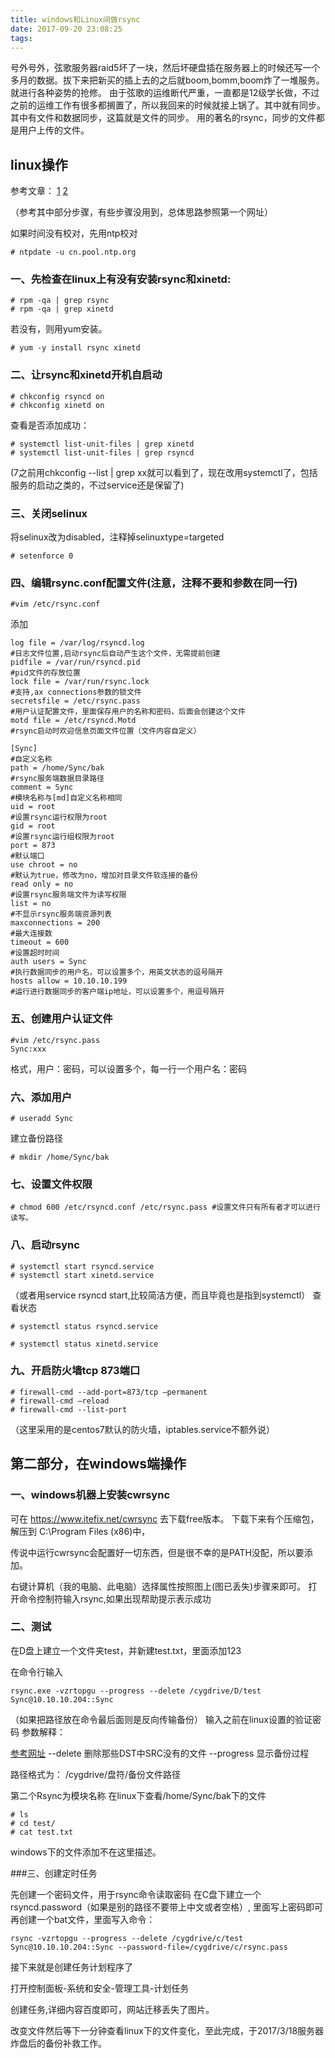 ```yaml
---
title: windows和Linux间做rsync
date: 2017-09-20 23:08:25
tags:
---
```


号外号外，弦歌服务器raid5坏了一块，然后坏硬盘插在服务器上的时候还写一个多月的数据。拔下来把新买的插上去的之后就boom,bomm,boom炸了一堆服务。就进行各种姿势的抢修。
由于弦歌的运维断代严重，一直都是12级学长做，不过之前的运维工作有很多都搁置了，所以我回来的时候就接上锅了。其中就有同步。其中有文件和数据同步，这篇就是文件的同步。
用的著名的rsync，同步的文件都是用户上传的文件。

## linux操作

参考文章：  [1](http://blog.csdn.net/old_imp/article/details/8826396)	[2](http://www.05935.com/bc/1403895/)

（参考其中部分步骤，有些步骤没用到，总体思路参照第一个网址）

如果时间没有校对，先用ntp校对

```
# ntpdate -u cn.pool.ntp.org
```

### 一、先检查在linux上有没有安装rsync和xinetd:

```
# rpm -qa | grep rsync
# rpm -qa | grep xinetd
```

若没有，则用yum安装。

```
# yum -y install rsync xinetd
```

### 二、让rsync和xinetd开机自启动

```
# chkconfig rsyncd on
# chkconfig xinetd on
```

查看是否添加成功：

```
# systemctl list-unit-files | grep xinetd
# systemctl list-unit-files | grep rsyncd
```

(7之前用chkconfig --list | grep xx就可以看到了，现在改用systemctl了，包括服务的启动之类的，不过service还是保留了)

### 三、关闭selinux

将selinux改为disabled，注释掉selinuxtype=targeted

```
# setenforce 0
```

### 四、编辑rsync.conf配置文件(注意，注释不要和参数在同一行)

```
#vim /etc/rsync.conf
```

添加

```
log file = /var/log/rsyncd.log
#日志文件位置,启动rsync后自动产生这个文件，无需提前创建
pidfile = /var/run/rsyncd.pid
#pid文件的存放位置
lock file = /var/run/rsync.lock
#支持,ax connections参数的锁文件
secretsfile = /etc/rsync.pass
#用户认证配置文件，里面保存用户的名称和密码，后面会创建这个文件
motd file = /etc/rsyncd.Motd
#rsync启动时欢迎信息页面文件位置（文件内容自定义）

[Sync]
#自定义名称
path = /home/Sync/bak
#rsync服务端数据目录路径
comment = Sync
#模块名称与[md]自定义名称相同
uid = root
#设置rsync运行权限为root
gid = root
#设置rsync运行组权限为root
port = 873
#默认端口
use chroot = no
#默认为true，修改为no，增加对目录文件软连接的备份
read only = no
#设置rsync服务端文件为读写权限
list = no
#不显示rsync服务端资源列表
maxconnections = 200
#最大连接数
timeout = 600
#设置超时时间
auth users = Sync
#执行数据同步的用户名，可以设置多个，用英文状态的逗号隔开
hosts allow = 10.10.10.199
#运行进行数据同步的客户端ip地址，可以设置多个，用逗号隔开
```

### 五、创建用户认证文件

```
#vim /etc/rsync.pass
Sync:xxx
```

格式，用户：密码，可以设置多个，每一行一个用户名：密码

### 六、添加用户

```
# useradd Sync
```

建立备份路径

``` 
# mkdir /home/Sync/bak
```

### 七、设置文件权限

```
# chmod 600 /etc/rsyncd.conf /etc/rsync.pass #设置文件只有所有者才可以进行读写。
```

### 八、启动rsync

```
# systemctl start rsyncd.service
# systemctl start xinetd.service
```

（或者用service rsyncd start,比较简洁方便，而且毕竟也是指到systemctl）
查看状态

```
# systemctl status rsyncd.service
 
# systemctl status xinetd.service
```

### 九、开启防火墙tcp 873端口

```
# firewall-cmd --add-port=873/tcp –permanent
# firewall-cmd –reload
# firewall-cmd --list-port
```

（这里采用的是centos7默认的防火墙，iptables.service不额外说）

## 第二部分，在windows端操作

### 一、windows机器上安装cwrsync

可在 https://www.itefix.net/cwrsync 去下载free版本。
下载下来有个压缩包，解压到 C:\Program Files (x86)中，

传说中运行cwrsync会配置好一切东西，但是很不幸的是PATH没配，所以要添加。

右键计算机（我的电脑、此电脑）选择属性按照图上(图已丢失)步骤来即可。
打开命令控制符输入rsync,如果出现帮助提示表示成功

### 二、测试

在D盘上建立一个文件夹test，并新建test.txt，里面添加123

在命令行输入

```
rsync.exe -vzrtopgu --progress --delete /cygdrive/D/test Sync@10.10.10.204::Sync
```

（如果把路径放在命令最后面则是反向传输备份）
输入之前在linux设置的验证密码
参数解释：

[参考网址](http://www.cr173.com/html/119298_1.html)
--delete 删除那些DST中SRC没有的文件
--progress 显示备份过程

路径格式为：
/cygdrive/盘符/备份文件路径

第二个Rsync为模块名称
在linux下查看/home/Sync/bak下的文件

```
# ls
# cd test/
# cat test.txt
```

windows下的文件添加不在这里描述。

###三、创建定时任务

先创建一个密码文件，用于rsync命令读取密码
在C盘下建立一个rsyncd.password（如果是别的路径不要带上中文或者空格）,
里面写上密码即可
再创建一个bat文件，里面写入命令：

```
rsync -vzrtopgu --progress --delete /cygdrive/c/test Sync@10.10.10.204::Sync --password-file=/cygdrive/c/rsync.pass
```

接下来就是创建任务计划程序了

打开控制面板-系统和安全-管理工具-计划任务

创建任务,详细内容百度即可，网站迁移丢失了图片。

改变文件然后等下一分钟查看linux下的文件变化，至此完成，于2017/3/18服务器炸盘后的备份补救工作。
